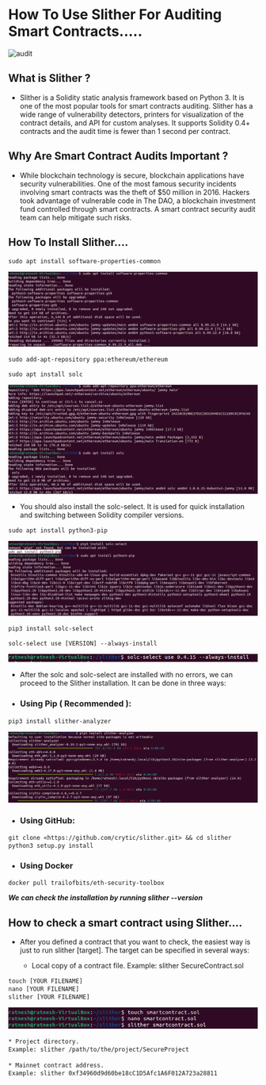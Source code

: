 # How To Use Slither For Auditing Smart Contracts.....
![audit](https://github.com/16ratneshkumar/1_Year/assets/142919875/33703d7f-0772-4190-8851-723bae699117)

## What is Slither ?
- Slither is a Solidity static analysis framework based on Python 3. It is one of the most popular tools for smart contracts auditing. Slither has a wide range of vulnerability detectors, printers for visualization of the contract details, and API for custom analyses. It supports Solidity 0.4+ contracts and the audit time is fewer than 1 second per contract.

## Why Are Smart Contract Audits Important ?
- While blockchain technology is secure, blockchain applications have security vulnerabilities. One of the most famous security incidents involving smart contracts was the theft of $50 million in 2016. Hackers took advantage of vulnerable code in The DAO, a blockchain investment fund controlled through smart contracts. A smart contract security audit team can help mitigate such risks.

## How To Install Slither....

```
sudo apt install software-properties-common
```
![Image](<src/Screenshot from 2024-04-12 21-33-18.png>)
```
sudo add-apt-repository ppa:ethereum/ethereum
```

```
sudo apt install solc
```
![Image](<src/Screenshot from 2024-04-12 21-33-37.png>)

- You should also install the solc-select. It is used for quick installation and switching between Solidity compiler versions.
```
sudo apt install python3-pip
```
![Image](<src/Screenshot from 2024-04-12 21-35-41.png>)
```
pip3 install solc-select
```

```
solc-select use [VERSION] --always-install
```
![Image](<src/Screenshot from 2024-04-12 21-41-01.png>)
- After the solc and solc-select are installed with no errors, we can proceed to the Slither installation. It can be done in three ways:

- ### Using Pip ( Recommended ):

```
pip3 install slither-analyzer
```
![Image](<src/Screenshot from 2024-04-12 21-41-32.png>)
- ### Using GitHub:

```
git clone <https://github.com/crytic/slither.git> && cd slither python3 setup.py install
```

- ### Using Docker

```
docker pull trailofbits/eth-security-toolbox
```

***We can check the installation by running slither --version***

## How to check a smart contract using Slither....
- After you defined a contract that you want to check, the easiest way is just to run slither [target]. The target can be specified in several ways:

    * Local copy of a contract file. 
    Example: slither SecureContract.sol
```
touch [YOUR FILENAME]
nano [YOUR FILENAME]
slither [YOUR FILENAME]
```
![Image](<src/Screenshot from 2024-04-12 21-44-12.png>)

    * Project directory. 
    Example: slither /path/to/the/project/SecureProject

    * Mainnet contract address.
    Example: slither 0xf34960d9d60be18cC1D5Afc1A6F012A723a28811
